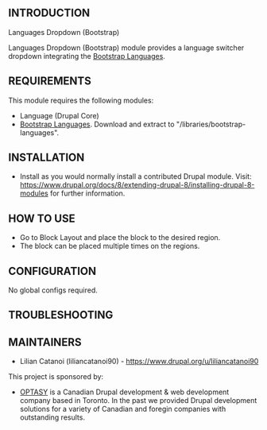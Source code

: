 INTRODUCTION
------------
Languages Dropdown (Bootstrap)

Languages Dropdown (Bootstrap) module provides a language switcher dropdown
integrating the
[Bootstrap Languages](https://github.com/usrz/bootstrap-languages).

REQUIREMENTS
------------

This module requires the following modules:
 * Language (Drupal Core)
 * [Bootstrap Languages](https://github.com/usrz/bootstrap-languages). Download
 and extract to "/libraries/bootstrap-languages".


INSTALLATION
------------
 * Install as you would normally install a contributed Drupal module. Visit:
   https://www.drupal.org/docs/8/extending-drupal-8/installing-drupal-8-modules
   for further information.

HOW TO USE
------------
 * Go to Block Layout and place the block to the desired region.
 * The block can be placed multiple times on the regions.


CONFIGURATION
-------------
No global configs required.


TROUBLESHOOTING
---------------

MAINTAINERS
-----------
  * Lilian Catanoi (liliancatanoi90) - https://www.drupal.org/u/liliancatanoi90

This project is sponsored by:
 * [OPTASY](https://www.optasy.com) is a Canadian Drupal development & web
  development company based in Toronto. In the past we provided Drupal
  development solutions for a variety of Canadian and foregin companies with
  outstanding results.
